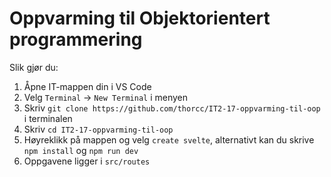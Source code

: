 # Oppvarming til Objektorientert programmering

Slik gjør du:

1. Åpne IT-mappen din i VS Code
2. Velg `Terminal` -> `New Terminal` i menyen
3. Skriv `git clone https://github.com/thorcc/IT2-17-oppvarming-til-oop` i terminalen
4. Skriv `cd IT2-17-oppvarming-til-oop`
5. Høyreklikk på mappen og velg `create svelte`, alternativt kan du skrive `npm install` og `npm run dev`
6. Oppgavene ligger i `src/routes`
